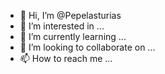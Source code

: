 - 👋 Hi, I’m @Pepelasturias
- 👀 I’m interested in ...
- 🌱 I’m currently learning ...
- 💞️ I’m looking to collaborate on ...
- 📫 How to reach me ...

<!---
Pepelasturias/Pepelasturias is a ✨ special ✨ repository because its `README.md` (this file) appears on your GitHub profile.
You can click the Preview link to take a look at your changes.
--->

